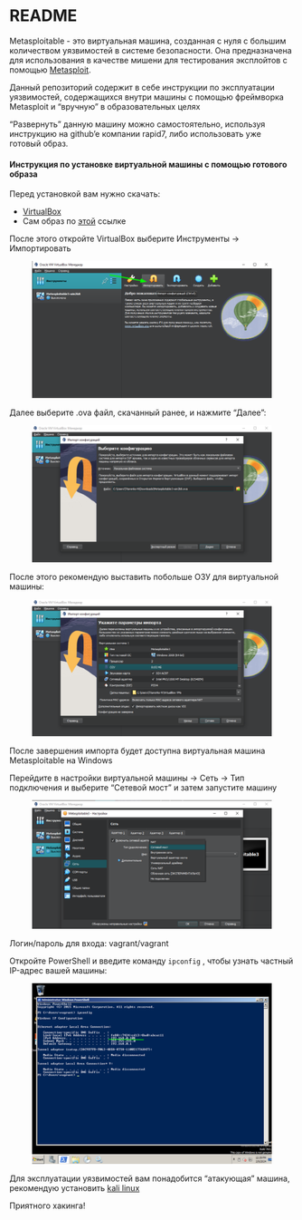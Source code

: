 # README

Metasploitable - это виртуальная машина, созданная с нуля с большим количеством уязвимостей в системе безопасности. Она предназначена для использования в качестве мишени для тестирования эксплойтов с помощью [Metasploit](https://www.metasploit.com/).

Данный репозиторий содержит в себе инструкции по эксплуатации уязвимостей, содержащихся внутри машины с помощью фреймворка Metasploit и “вручную” в образовательных целях

“Развернуть” данную машину можно самостоятельно, используя инструкцию на github’e компании rapid7, либо использовать уже готовый образ.

#### Инструкция по установке виртуальной машины с помощью готового образа

Перед установкой вам нужно скачать:

* [VirtualBox](https://www.virtualbox.org/wiki/Downloads)
* Сам образ по [этой](https://disk.yandex.ru/d/WxItMsZvNVmbPw) ссылке

После этого откройте VirtualBox выберите Инструменты → Импортировать

<figure><img src=".gitbook/assets/import.png" alt=""><figcaption></figcaption></figure>

Далее выберите .ova файл, скачанный ранее, и нажмите “Далее”:

<figure><img src=".gitbook/assets/import2.png" alt=""><figcaption></figcaption></figure>

После этого рекомендую выставить побольше ОЗУ для виртуальной машины:

<figure><img src=".gitbook/assets/ram.png" alt=""><figcaption></figcaption></figure>

После завершения импорта будет доступна виртуальная машина Metasploitable на Windows

Перейдите в настройки виртуальной машины → Сеть → Тип подключения и выберите “Сетевой мост” и затем запустите машину

<figure><img src=".gitbook/assets/network.png" alt=""><figcaption></figcaption></figure>

Логин/пароль для входа: vagrant/vagrant

Откройте PowerShell и введите команду `ipconfig` , чтобы узнать частный IP-адрес вашей машины:

<figure><img src=".gitbook/assets/ipconfig.png" alt=""><figcaption></figcaption></figure>

Для эксплуатации уязвимостей вам понадобится “атакующая” машина, рекомендую установить [kali linux](https://www.kali.org/get-kali/#kali-platforms)

Приятного хакинга!
